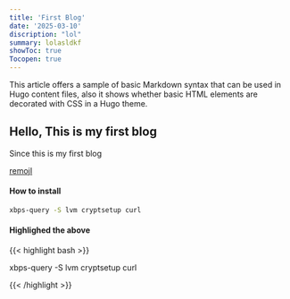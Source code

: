 ```yaml
---
title: 'First Blog'
date: '2025-03-10'
discription: "lol"
summary: lolasldkf
showToc: true
Tocopen: true
---
```

<!-- lol -->

<!-- more -->

<!-- ![MJ bhai](/images/majnu-bhai.jpeg) -->

This article offers a sample of basic Markdown syntax that can be used in Hugo content files, also it shows whether basic HTML elements are decorated with CSS in a Hugo theme.

## Hello, This is my first blog

Since this is my first blog

[remojI](https://remoji.com)

#### How to install
```bash
xbps-query -S lvm cryptsetup curl
```
#### Highlighed the above
{{< highlight bash >}}

xbps-query -S lvm cryptsetup curl

{{< /highlight >}}

